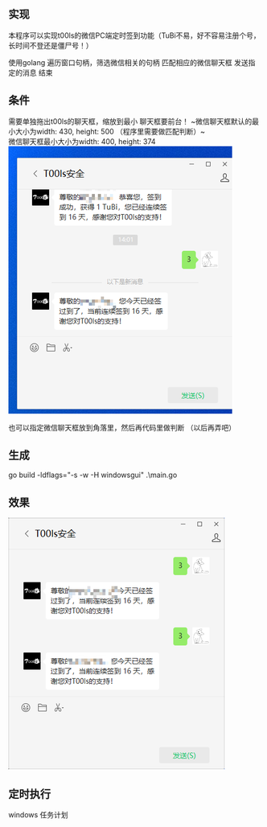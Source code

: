 ## 实现 

本程序可以实现t00ls的微信PC端定时签到功能（TuBi不易，好不容易注册个号，长时间不登还是僵尸号！）

使用golang 遍历窗口句柄，筛选微信相关的句柄
匹配相应的微信聊天框
发送指定的消息
结束

## 条件

需要单独拖出t00ls的聊天框，缩放到最小 聊天框要前台！
~微信聊天框默认的最小大小为width: 430, height: 500 （程序里需要做匹配判断）~  
微信聊天框最小大小为width: 400, height: 374   
![Snipaste_2023-06-20_14-40-35.png](./Snipaste_2023-06-20_14-40-35.png)

也可以指定微信聊天框放到角落里，然后再代码里做判断 （以后再弄吧）

## 生成

go build  -ldflags="-s -w -H windowsgui" .\main.go


## 效果 
![Snipaste_2023-06-20_17-05-24.png](./Snipaste_2023-06-20_17-05-24.png)

## 定时执行

windows 任务计划
